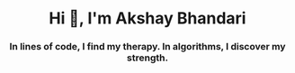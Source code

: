 <h1 align="center">Hi 👋, I'm Akshay Bhandari</h1>
<h3 align="center">In lines of code, I find my therapy. In algorithms, I discover my strength.</h3>


